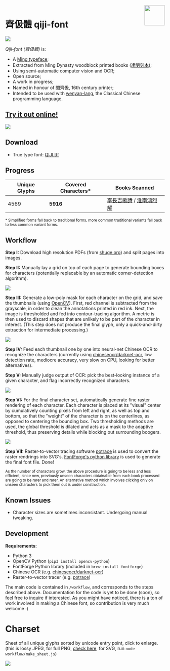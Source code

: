 <img src="screenshots/qiji-seal.svg" align="right" width="64" height="64"/>

# 齊伋體 qiji-font

![](screenshots/screenshot001.png)

*Qiji-font (齊伋體)* is:

- A [Ming typeface](https://en.wikipedia.org/wiki/Ming_(typefaces));
- Extracted from Ming Dynasty woodblock printed books ([凌閔刻本](https://www.shuge.org/tag/minling/?post_type=ebook));
- Using semi-automatic computer vision and OCR;
- Open source;
- A work in progress;
- Named in honour of 閔齊伋, 16th century printer;
- Intended to be used with [wenyan-lang](wy-lang.org), the Classical Chinese programming language.


## [Try it out online!](https://qiji-font.netlify.com/)
[![](screenshots/screenshot002.png)](https://qiji-font.netlify.com/)

## Download

- True type font: [QIJI.ttf](QIJI.ttf)


## Progress

| Unique Glyphs | Covered Characters* | Books Scanned |
|---|---|---|
|  4569 |  **5916** | [李長吉歌詩](https://www.shuge.org/ebook/li-changji-ge-shi/) / [淮南鴻烈解](https://www.shuge.org/ebook/huai-nan-hong-lie-jie/) |

<sub>* Simplified forms fall back to traditional forms, more common traditional variants fall back to less common variant forms.</sub>

## Workflow

**Step I:** Download high resolution PDFs (from [shuge.org](shuge.org)) and split pages into images.

**Step II:** Manually lay a grid on top of each page to generate bounding boxes for characters (potentially replacable by an automatic corner-detection algorithm).

![](screenshots/gif001.gif)

**Step III:** Generate a low-poly mask for each character on the grid, and save the thumbnails (using [OpenCV](opencv.org)). First, red channel is subtracted from the grayscale, in order to clean the annotations printed in red ink. Next, the image is thresholded and fed into contour-tracing algorithm. A metric is then used to discard shapes that are unlikely to be part of the character in interest. (This step does not produce the final glyph, only a quick-and-dirty extraction for intermediate processing.)

![](screenshots/gif002.gif)

**Step IV:** Feed each thumbnail one by one into neural-net Chinese OCR to recognize the characters (currently using [chineseocr/darknet-ocr](https://github.com/chineseocr/darknet-ocr), low detection rate, mediocre accuracy, very slow on CPU, looking for better alternatives).


**Step V:** Manually judge output of OCR: pick the best-looking instance of a given character, and flag incorrectly recognized characters.

![](screenshots/gif003.gif)


**Step VI:** For the final character set, automatically generate fine raster rendering of each character. Each character is placed at its "visual" center by cumulatively counting pixels from left and right, as well as top and bottom, so that the "weight" of the character is on the centerlines, as opposed to centering the bounding box. Two thresholding methods are used, the global threshold is dilated and acts as a mask to the adaptive threshold, thus preserving details while blocking out surrounding boogers.

![](screenshots/gif004.gif)

**Step VII:** Raster-to-vector tracing software [potrace](http://potrace.sourceforge.net) is used to convert the raster rendrings into SVG's. [FontForge's python library](https://fontforge.org/en-US/documentation/scripting/python/) is used to generate the final font file. Done!


<sub>As the number of characters grow, the above procedure is going to be less and less efficient, since new, previously unseen characters obtainable from each book processed are going to be rarer and rarer. An alternative method which involves clicking only on unseen characters to pick them out is under construction.</sub>

## Known Issues

- Character sizes are sometimes inconsistant. Undergoing manual tweaking.


## Development

**Requirements:**

- Python 3
- OpenCV Python (`pip3 install opencv-python`)
- FontForge Python library (included in `brew install fontforge`)
- Chinese OCR (e.g. [chineseocr/darknet-ocr](https://github.com/chineseocr/darknet-ocr))
- Raster-to-vector tracer (e.g. [potrace](http://potrace.sourceforge.net))

The main code is contained in `/workflow`, and corresponds to the steps described above. Documentation for the code is yet to be done (soon), so feel free to inquire if interested. As you might have noticed, there is a ton of work involved in making a Chinese font, so contribution is very much welcome :)

# Charset

Sheet of all unique glyphs sorted by unicode entry point, click to enlarge. (this is lossy JPEG, for full PNG, [check here](screenshots/sheet.png), for SVG, run `node workflow/make_sheet.js`)

![](screenshots/sheet.jpg)
